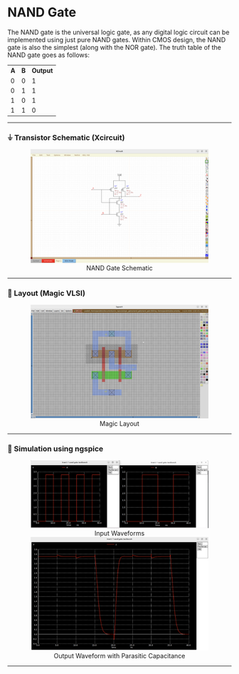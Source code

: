 # NAND Gate

The NAND gate is the universal logic gate, as any digital logic circuit can be implemented using just pure NAND gates. Within CMOS design, the NAND gate is also the simplest (along with the NOR gate). The truth table of the NAND gate goes as follows:

<div align="center">
  <table>
    <tr>
      <th>A</th>
      <th>B</th>
      <th>Output</th>
    </tr>
    <tr>
      <td>0</td>
      <td>0</td>
      <td>1</td>
    </tr>
    <tr>
      <td>0</td>
      <td>1</td>
      <td>1</td>
    </tr>
    <tr>
      <td>1</td>
      <td>0</td>
      <td>1</td>
    </tr>
    <tr>
      <td>1</td>
      <td>1</td>
      <td>0</td>
    </tr>
  </table>
</div>

---
### ⏚ Transistor Schematic (Xcircuit)

<div align="center">
  <img src="./NAND_Schematic.png" alt="NAND Gate Layout" width="400"/>
</div>
<div align="center">
  NAND Gate Schematic
  </div>
  
---

### 🧱 Layout (Magic VLSI)

<div align="center">
  <img src="./NAND_Layout.png" alt="NAND Gate Layout" width="400"/>
</div>
<div align="center">
  Magic Layout
  </div>
  
--- 

### 🧮 Simulation using ngspice 
<div align="center">
  <img src="./NAND_Input.png" alt="NAND Gate Layout" width="400"/>
</div>
<div align="center">
  Input Waveforms
</div>

<div align="center">
  <img src="./NAND_Output.png" alt="NAND Gate Layout" width="400"/>
</div>
<div align="center">
  Output Waveform with Parasitic Capacitance
  </div>
  
---

